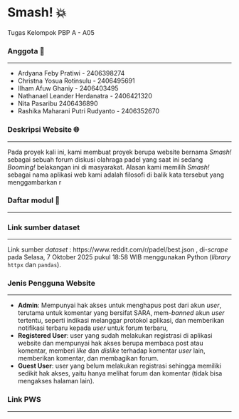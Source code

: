 # Smash! 💥
Tugas Kelompok PBP A - A05

<h3>Anggota 👤</h3>
<hr>

- Ardyana Feby Pratiwi - 2406398274
- Christna Yosua Rotinsulu - 2406495691
- Ilham Afuw Ghaniy - 2406403495
- Nathanael Leander Herdanatra - 2406421320
- Nita Pasaribu 2406436890
- Rashika Maharani Putri Rudyanto - 2406352670

<h3>Deskripsi Website 🌐</h3>
<hr>
Pada proyek kali ini, kami membuat proyek berupa website bernama <i>Smash!</i> sebagai sebuah forum diskusi olahraga padel yang saat ini sedang <i>Booming!</i> belakangan ini di masyarakat. Alasan kami memilih <i>Smash!</i> sebagai nama aplikasi web kami adalah filosofi di balik kata tersebut yang menggambarkan r

<h3>Daftar modul 📃</h3>
<hr>

<h3>Link sumber dataset</h3>
<hr>
Link sumber <i>dataset</i> : https://www.reddit.com/r/padel/best.json , di-<i>scrape</i> pada Selasa, 7 Oktober 2025 pukul 18:58 WIB menggunakan Python (<i>library</i> <code>httpx</code> dan <code>pandas</code>).


<h3>Jenis Pengguna Website</h3>
<hr>

 - <b>Admin</b>: Mempunyai hak akses untuk menghapus post dari akun <i>user</i>, terutama untuk komentar yang bersifat SARA, mem-<i>banned</i> akun <i>user</i> tertentu, seperti indikasi melanggar protokol aplikasi, dan memberikan notifikasi terbaru kepada <i>user</i> untuk forum terbaru,
 - <b>Registered User</b>: user yang sudah melakukan registrasi di aplikasi website dan mempunyai hak akses berupa membaca post atau komentar, memberi <i>like</i> dan <i>dislike</i> terhadap komentar <i>user</i> lain, memberikan komentar, dan membagikan forum.
 - <b>Guest User</b>: user yang belum melakukan registrasi sehingga memiliki sedikit hak akses, yaitu hanya melihat forum dan komentar (tidak bisa mengakses halaman lain). 

<h3>Link PWS</h3>
<hr>

